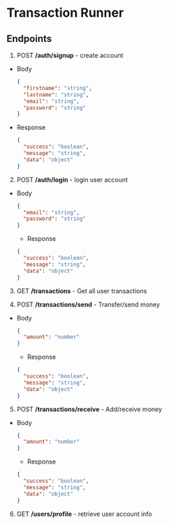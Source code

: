 # Transaction Runner

## Endpoints

1. POST **/auth/signup** - create account

- Body

  ```json
  {
    "firstname": "string",
    "lastname": "string",
    "email": "string",
    "password": "string"
  }
  ```

- Response
  ```json
  {
    "success": "boolean",
    "message": "string",
    "data": "object"
  }
  ```

2. POST **/auth/login** - login user account

- Body

  ```json
  {
    "email": "string",
    "password": "string"
  }
  ```

  - Response

  ```json
  {
    "success": "boolean",
    "message": "string",
    "data": "object"
  }
  ```

3. GET **/transactions** - Get all user transactions

4. POST **/transactions/send** - Transfer/send money

- Body

  ```json
  {
    "amount": "number"
  }
  ```

  - Response

  ```json
  {
    "success": "boolean",
    "message": "string",
    "data": "object"
  }
  ```

5. POST **/transactions/receive** - Add/receive money

- Body

  ```json
  {
    "amount": "number"
  }
  ```

  - Response

  ```json
  {
    "success": "boolean",
    "message": "string",
    "data": "object"
  }
  ```

6. GET **/users/profile** - retrieve user account info
